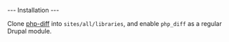 --- Installation ---

Clone [php-diff](https://github.com/chrisboulton/php-diff) into `sites/all/libraries`,
and enable `php_diff` as a regular Drupal module.
